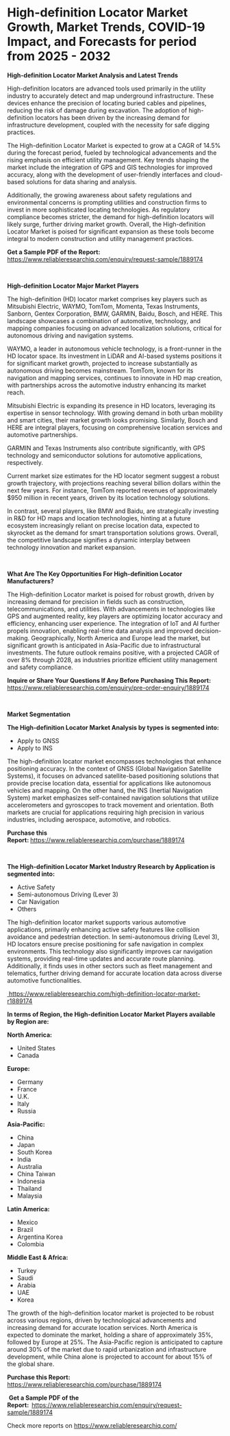 <p><h1>High-definition Locator Market Growth, Market Trends, COVID-19 Impact, and Forecasts for period from 2025 - 2032</h1></p><p><strong>High-definition Locator Market Analysis and Latest Trends</strong></p>
<p><p>High-definition locators are advanced tools used primarily in the utility industry to accurately detect and map underground infrastructure. These devices enhance the precision of locating buried cables and pipelines, reducing the risk of damage during excavation. The adoption of high-definition locators has been driven by the increasing demand for infrastructure development, coupled with the necessity for safe digging practices.</p><p>The High-definition Locator Market is expected to grow at a CAGR of 14.5% during the forecast period, fueled by technological advancements and the rising emphasis on efficient utility management. Key trends shaping the market include the integration of GPS and GIS technologies for improved accuracy, along with the development of user-friendly interfaces and cloud-based solutions for data sharing and analysis. </p><p>Additionally, the growing awareness about safety regulations and environmental concerns is prompting utilities and construction firms to invest in more sophisticated locating technologies. As regulatory compliance becomes stricter, the demand for high-definition locators will likely surge, further driving market growth. Overall, the High-definition Locator Market is poised for significant expansion as these tools become integral to modern construction and utility management practices.</p></p>
<p><strong>Get a Sample PDF of the Report:&nbsp;</strong> <a href="https://www.reliableresearchiq.com/enquiry/request-sample/1889174?utm_campaign=1159&utm_medium=2&utm_source=Github&utm_content=ia&utm_term=14012025&utm_id=high-definition-locator">https://www.reliableresearchiq.com/enquiry/request-sample/1889174</a></p>
<p>&nbsp;</p>
<p><strong>High-definition Locator Major Market Players</strong></p>
<p><p>The high-definition (HD) locator market comprises key players such as Mitsubishi Electric, WAYMO, TomTom, Momenta, Texas Instruments, Sanborn, Gentex Corporation, BMW, GARMIN, Baidu, Bosch, and HERE. This landscape showcases a combination of automotive, technology, and mapping companies focusing on advanced localization solutions, critical for autonomous driving and navigation systems.</p><p>WAYMO, a leader in autonomous vehicle technology, is a front-runner in the HD locator space. Its investment in LiDAR and AI-based systems positions it for significant market growth, projected to increase substantially as autonomous driving becomes mainstream. TomTom, known for its navigation and mapping services, continues to innovate in HD map creation, with partnerships across the automotive industry enhancing its market reach.</p><p>Mitsubishi Electric is expanding its presence in HD locators, leveraging its expertise in sensor technology. With growing demand in both urban mobility and smart cities, their market growth looks promising. Similarly, Bosch and HERE are integral players, focusing on comprehensive location services and automotive partnerships.</p><p>GARMIN and Texas Instruments also contribute significantly, with GPS technology and semiconductor solutions for automotive applications, respectively.</p><p>Current market size estimates for the HD locator segment suggest a robust growth trajectory, with projections reaching several billion dollars within the next few years. For instance, TomTom reported revenues of approximately $950 million in recent years, driven by its location technology solutions.</p><p>In contrast, several players, like BMW and Baidu, are strategically investing in R&D for HD maps and location technologies, hinting at a future ecosystem increasingly reliant on precise location data, expected to skyrocket as the demand for smart transportation solutions grows. Overall, the competitive landscape signifies a dynamic interplay between technology innovation and market expansion.</p></p>
<p>&nbsp;</p>
<p><strong>What Are The Key Opportunities For High-definition Locator Manufacturers?</strong></p>
<p><p>The High-definition Locator market is poised for robust growth, driven by increasing demand for precision in fields such as construction, telecommunications, and utilities. With advancements in technologies like GPS and augmented reality, key players are optimizing locator accuracy and efficiency, enhancing user experience. The integration of IoT and AI further propels innovation, enabling real-time data analysis and improved decision-making. Geographically, North America and Europe lead the market, but significant growth is anticipated in Asia-Pacific due to infrastructural investments. The future outlook remains positive, with a projected CAGR of over 8% through 2028, as industries prioritize efficient utility management and safety compliance.</p></p>
<p><strong>Inquire or Share Your Questions If Any Before Purchasing This Report:</strong> <a href="https://www.reliableresearchiq.com/enquiry/pre-order-enquiry/1889174?utm_campaign=1159&utm_medium=2&utm_source=Github&utm_content=ia&utm_term=14012025&utm_id=high-definition-locator">https://www.reliableresearchiq.com/enquiry/pre-order-enquiry/1889174</a></p>
<p>&nbsp;</p>
<p><strong>Market Segmentation</strong></p>
<p><strong>The High-definition Locator Market Analysis by types is segmented into:</strong></p>
<p><ul><li>Apply to GNSS</li><li>Apply to INS</li></ul></p>
<p><p>The high-definition locator market encompasses technologies that enhance positioning accuracy. In the context of GNSS (Global Navigation Satellite Systems), it focuses on advanced satellite-based positioning solutions that provide precise location data, essential for applications like autonomous vehicles and mapping. On the other hand, the INS (Inertial Navigation System) market emphasizes self-contained navigation solutions that utilize accelerometers and gyroscopes to track movement and orientation. Both markets are crucial for applications requiring high precision in various industries, including aerospace, automotive, and robotics.</p></p>
<p><strong>Purchase this Report:&nbsp;</strong><a href="https://www.reliableresearchiq.com/purchase/1889174?utm_campaign=1159&utm_medium=2&utm_source=Github&utm_content=ia&utm_term=14012025&utm_id=high-definition-locator">https://www.reliableresearchiq.com/purchase/1889174</a></p>
<p>&nbsp;</p>
<p><strong>The High-definition Locator Market Industry Research by Application is segmented into:</strong></p>
<p><ul><li>Active Safety</li><li>Semi-autonomous Driving (Lever 3)</li><li>Car Navigation</li><li>Others</li></ul></p>
<p><p>The high-definition locator market supports various automotive applications, primarily enhancing active safety features like collision avoidance and pedestrian detection. In semi-autonomous driving (Level 3), HD locators ensure precise positioning for safe navigation in complex environments. This technology also significantly improves car navigation systems, providing real-time updates and accurate route planning. Additionally, it finds uses in other sectors such as fleet management and telematics, further driving demand for accurate location data across diverse automotive functionalities.</p></p>
<p><a href="https://www.reliableresearchiq.com/high-definition-locator-market-r1889174?utm_campaign=1159&utm_medium=2&utm_source=Github&utm_content=ia&utm_term=14012025&utm_id=high-definition-locator">&nbsp;https://www.reliableresearchiq.com/high-definition-locator-market-r1889174</a></p>
<p><strong>In terms of Region, the High-definition Locator Market Players available by Region are:</strong></p>
<p>
    <p> <strong> North America: </strong>
        <ul>
            <li>United States</li>
            <li>Canada</li>
        </ul>
        </p> 
    <p> <strong> Europe: </strong>
        <ul>
            <li>Germany</li>
            <li>France</li>
            <li>U.K.</li>
            <li>Italy</li>
            <li>Russia</li>
        </ul>
        </p> 
    <p> <strong> Asia-Pacific: </strong>
        <ul>
            <li>China</li>
            <li>Japan</li>
            <li>South Korea</li>
            <li>India</li>
            <li>Australia</li>
            <li>China Taiwan</li>
            <li>Indonesia</li>
            <li>Thailand</li>
            <li>Malaysia</li>
        </ul>
        </p> 
    <p> <strong> Latin America: </strong>
        <ul>
            <li>Mexico</li>
            <li>Brazil</li>
            <li>Argentina Korea</li>
            <li>Colombia</li>
        </ul>
        </p> 
    <p> <strong> Middle East & Africa: </strong>
        <ul>
            <li>Turkey</li>
            <li>Saudi</li>
            <li>Arabia</li>
            <li>UAE</li>
            <li>Korea</li>
        </ul>
    </p>
    </p>
<p><p>The growth of the high-definition locator market is projected to be robust across various regions, driven by technological advancements and increasing demand for accurate location services. North America is expected to dominate the market, holding a share of approximately 35%, followed by Europe at 25%. The Asia-Pacific region is anticipated to capture around 30% of the market due to rapid urbanization and infrastructure development, while China alone is projected to account for about 15% of the global share.</p></p>
<p><strong>Purchase this Report: </strong><a href="https://www.reliableresearchiq.com/purchase/1889174?utm_campaign=1159&utm_medium=2&utm_source=Github&utm_content=ia&utm_term=14012025&utm_id=high-definition-locator">https://www.reliableresearchiq.com/purchase/1889174</a></p>
<p>&nbsp;<strong>Get a Sample PDF of the Report:&nbsp;&nbsp;</strong><a href="https://www.reliableresearchiq.com/enquiry/request-sample/1889174?utm_campaign=1159&utm_medium=2&utm_source=Github&utm_content=ia&utm_term=14012025&utm_id=high-definition-locator">https://www.reliableresearchiq.com/enquiry/request-sample/1889174</a></p>
<p><strong></strong></p>
<p>Check more reports on <a href="https://www.reliableresearchiq.com/?utm_campaign=1159&utm_medium=2&utm_source=Github&utm_content=ia&utm_term=14012025&utm_id=high-definition-locator">https://www.reliableresearchiq.com/</a></p>